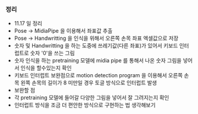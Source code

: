 ### 정리
- 11.17 일 정리
- Pose -> MidiaPipe 을 이용해서 좌표값 추출
- Pose -> Handwritting  을 인식을 위해서 오른쪽 손목 좌표 엑셀값으로 저장
- 숫자 및 Handwritting 을 하는 도중에 쓰레기값(다른 좌표)가 있어서 키보드 인터럽트로 숫자 '0'을 쓰는 그림
- 숫자 인식을 하는 pretraining 모델에 midia pipe 를 통해서 나온 숫자 그림을 넣어서 인식을 할수있는지 확인
- 키보드 인터럽트 보완점으로 motion detection program 을 이용해서 오른쪽 손목 왼쪽 손목의 길이가 8 미만일 경우 토글 방식으로 인터럽트 발생
- 보완할 점
- 각 pretraining 모델에 들어갈 다양한 그림을 넣어서 잘 그려지는지 확인
- 인터럽트 방식을 조금 더 편안한 방식으로 구현하는 법 생각해보기 
